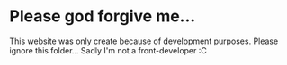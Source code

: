 # Please god forgive me...

This website was only create because of development purposes. Please ignore this folder... Sadly I'm not a front-developer :C